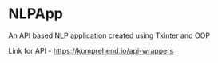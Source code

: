 # NLPApp
An API based NLP application created using Tkinter and OOP

Link for API - https://komprehend.io/api-wrappers
